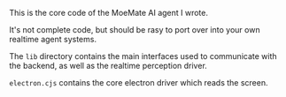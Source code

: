 This is the core code of the MoeMate AI agent I wrote.

It's not complete code, but should be rasy to port over into your own realtime agent systems.

The `lib` directory contains the main interfaces used to communicate with the backend, as well as the realtime perception driver.

`electron.cjs` contains the core electron driver which reads the screen.
